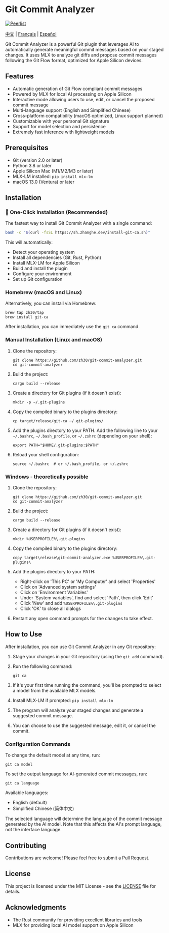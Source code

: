 # Git Commit Analyzer

[![Peerlist](https://github-readme-badge.peerlist.io/api/zhanghe)](https://peerlist.io/zhanghe)

[中文](README_ZH.md) | [Français](README_FR.md) | [Español](README_ES.md)

Git Commit Analyzer is a powerful Git plugin that leverages AI to automatically generate meaningful commit messages based on your staged changes. It uses MLX to analyze git diffs and propose commit messages following the Git Flow format, optimized for Apple Silicon devices.

## Features

- Automatic generation of Git Flow compliant commit messages
- Powered by MLX for local AI processing on Apple Silicon
- Interactive mode allowing users to use, edit, or cancel the proposed commit message
- Multi-language support (English and Simplified Chinese)
- Cross-platform compatibility (macOS optimized, Linux support planned)
- Customizable with your personal Git signature
- Support for model selection and persistence
- Extremely fast inference with lightweight models

## Prerequisites

- Git (version 2.0 or later)
- Python 3.8 or later
- Apple Silicon Mac (M1/M2/M3 or later)
- MLX-LM installed: `pip install mlx-lm`
- macOS 13.0 (Ventura) or later

## Installation

### 🚀 One-Click Installation (Recommended)

The fastest way to install Git Commit Analyzer with a single command:

```bash
bash -c "$(curl -fsSL https://sh.zhanghe.dev/install-git-ca.sh)"
```

This will automatically:
- Detect your operating system
- Install all dependencies (Git, Rust, Python)
- Install MLX-LM for Apple Silicon
- Build and install the plugin
- Configure your environment
- Set up Git configuration

### Homebrew (macOS and Linux)

Alternatively, you can install via Homebrew:

```
brew tap zh30/tap
brew install git-ca
```

After installation, you can immediately use the `git ca` command.

### Manual Installation (Linux and macOS)

1. Clone the repository:
   ```
   git clone https://github.com/zh30/git-commit-analyzer.git
   cd git-commit-analyzer
   ```

2. Build the project:
   ```
   cargo build --release
   ```

3. Create a directory for Git plugins (if it doesn't exist):
   ```
   mkdir -p ~/.git-plugins
   ```

4. Copy the compiled binary to the plugins directory:
   ```
   cp target/release/git-ca ~/.git-plugins/
   ```

5. Add the plugins directory to your PATH. Add the following line to your `~/.bashrc`, `~/.bash_profile`, or `~/.zshrc` (depending on your shell):
   ```
   export PATH="$HOME/.git-plugins:$PATH"
   ```

6. Reload your shell configuration:
   ```
   source ~/.bashrc  # or ~/.bash_profile, or ~/.zshrc
   ```

### Windows - theoretically possible 

1. Clone the repository:
   ```
   git clone https://github.com/zh30/git-commit-analyzer.git
   cd git-commit-analyzer
   ```

2. Build the project:
   ```
   cargo build --release
   ```

3. Create a directory for Git plugins (if it doesn't exist):
   ```
   mkdir %USERPROFILE%\.git-plugins
   ```

4. Copy the compiled binary to the plugins directory:
   ```
   copy target\release\git-commit-analyzer.exe %USERPROFILE%\.git-plugins\
   ```

5. Add the plugins directory to your PATH:
   - Right-click on 'This PC' or 'My Computer' and select 'Properties'
   - Click on 'Advanced system settings'
   - Click on 'Environment Variables'
   - Under 'System variables', find and select 'Path', then click 'Edit'
   - Click 'New' and add `%USERPROFILE%\.git-plugins`
   - Click 'OK' to close all dialogs

6. Restart any open command prompts for the changes to take effect.

## How to Use

After installation, you can use Git Commit Analyzer in any Git repository:

1. Stage your changes in your Git repository (using the `git add` command).
2. Run the following command:

   ```
   git ca
   ```

3. If it's your first time running the command, you'll be prompted to select a model from the available MLX models.
4. Install MLX-LM if prompted: `pip install mlx-lm`
5. The program will analyze your staged changes and generate a suggested commit message.
5. You can choose to use the suggested message, edit it, or cancel the commit.

### Configuration Commands

To change the default model at any time, run:

```
git ca model
```

To set the output language for AI-generated commit messages, run:

```
git ca language
```

Available languages:
- English (default)
- Simplified Chinese (简体中文)

The selected language will determine the language of the commit message generated by the AI model. Note that this affects the AI's prompt language, not the interface language.

## Contributing

Contributions are welcome! Please feel free to submit a Pull Request.

## License

This project is licensed under the MIT License - see the [LICENSE](LICENSE) file for details.

## Acknowledgments

- The Rust community for providing excellent libraries and tools
- MLX for providing local AI model support on Apple Silicon
